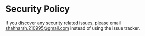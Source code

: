 # Security Policy

If you discover any security related issues, please email shahharsh.210995@gmail.com instead of using the issue tracker.
